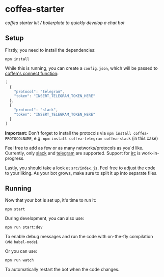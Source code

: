 # coffea-starter

_coffea starter kit / boilerplate to quickly develop a chat bot_


## Setup

Firstly, you need to install the dependencies:

```
npm install
```

While this is running, you can create a `config.json`, which will be passed to
[coffea's connect function](https://github.com/caffeinery/coffea/tree/1.0-beta#connecting):

```js
[
  {
    "protocol": "telegram",
    "token": "INSERT_TELEGRAM_TOKEN_HERE"
  },
  {
    "protocol": "slack",
    "token": "INSERT_TELEGRAM_TOKEN_HERE"
  }
]
```

**Important:** Don't forget to install the protocols via `npm install coffea-PROTOCOLNAME`,
e.g. `npm install coffea-telegram coffea-slack` (in this case)

Feel free to add as few or as many networks/protocols as you'd like. Currently,
only [slack](https://github.com/caffeinery/coffea-slack) and [telegram](https://github.com/caffeinery/coffea-telegram) are supported. Support
for [irc](https://github.com/caffeinery/coffea-irc) is work-in-progress.

Lastly, you should take a look at `src/index.js`. Feel free to adjust the code
to your liking. As your bot grows, make sure to split it up into separate
files.


## Running

Now that your bot is set up, it's time to run it:

```
npm start
```

During development, you can also use:

```
npm run start:dev
```

To enable debug messages and run the code with on-the-fly compilation
(via `babel-node`).

Or you can use:

```
npm run watch
```

To automatically restart the bot when the code changes.
